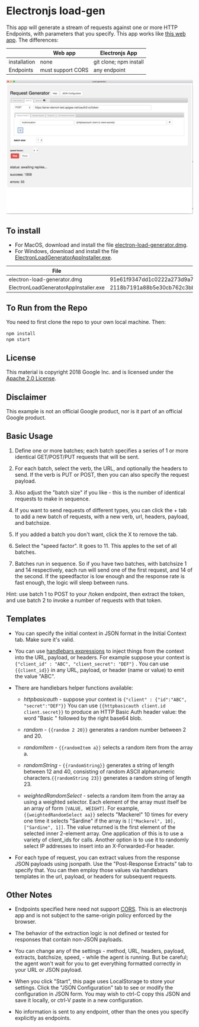 # Electronjs load-gen

This app will generate a stream of requests against one or more HTTP Endpoints, with parameters that you specify. This app works like [this web app](https://dinochiesa.github.io/load-generator/). The differences:

|             |  Web app          | Electronjs App         |
|-------------|-------------------|------------------------|
|installation | none              | git clone; npm install |
|Endpoints    | must support CORS | any endpoint           |


![screenshot](assets/images/screenshot-20180206-105319.png)

## To install

- For MacOS, download and install the file [electron-load-generator.dmg](./installers/macos/electron-load-generator.dmg).
- For Windows, download and install the file [ElectronLoadGeneratorAppInstaller.exe](./installers/windows/ElectronLoadGeneratorAppInstaller.exe).


| File                                 | SHA256 hash  |
|--------------------------------------|--------------|
|electron-load-generator.dmg           | 91e61f9347dd1c0222a273d9a75a541bbca0c2b42f08f431d21fc17b51947ede |
|ElectronLoadGeneratorAppInstaller.exe | 2118b7191a88b5e30cb762c3bbc9786098a97ff7ed07c03c6244dc34b817d71d |



## To Run from the Repo

You need to first clone the repo to your own local machine. Then:

```
npm install
npm start
```

## License

This material is copyright 2018 Google Inc.
and is licensed under the [Apache 2.0 License](LICENSE).

## Disclaimer

This example is not an official Google product, nor is it part of an official Google product.


## Basic Usage

1. Define one or more batches; each batch specifies a series of 1 or more identical GET/POST/PUT requests that will be sent.

2. For each batch, select the verb, the URL, and optionally the headers to send. If the verb is PUT or POST, then you can also specify the request payload.

3. Also adjust the "batch size" if you like - this is the number of identical requests to make in sequence.

4. If you want to send requests of different types, you can click the + tab to add a new batch of requests, with a new verb, url, headers, payload, and batchsize.

5. If you added a batch you don't want, click the X to remove the tab.

6. Select the "speed factor". It goes to 11. This apples to the set of all batches.

7. Batches run in sequence. So if you have two batches, with batchsize 1 and 14 respectively, each run will send one of the first request, and 14 of the second. If the speedfactor is low enough and the response rate is fast enough, the logic will sleep between runs.


Hint: use batch 1 to POST to your /token endpoint, then extract the token, and use batch 2 to invoke a number of requests with that token.


## Templates

- You can specify the initial context in JSON format in the Initial Context tab. Make sure it's valid.

- You can use [handlebars expressions](http://handlebarsjs.com/expressions.html)
   to inject things from the context into the URL, payload, or headers. For example
   suppose your context is `{"client_id" : "ABC", "client_secret": "DEF"}` .  You
   can use `{{client_id}}` in any URL, payload, or header (name or value) to emit
   the value "ABC".

- There are handlebars helper functions available:

   - *httpbasicauth* - suppose your context is
      `{"client" : {"id":"ABC", "secret":"DEF"}}` You can use
      `{{httpbasicauth client.id client.secret}}` to produce an HTTP Basic
      Auth header value: the word "Basic " followed by the right base64 blob.

   - *random* - `{{random 2 20}}` generates a random number between 2 and 20.

   - *randomItem* - `{{randomItem a}}` selects a random item from the array a.

   - *randomString* - `{{randomString}}` generates
      a string of length between 12 and 40, consisting of random ASCII
      alphanumeric characters.`{{randomString 23}}` generates a random
      string of length 23.

   - *weightedRandomSelect* - selects a random item
        from the array aa using a weighted selector. Each element of the array
        must itself be an array of form `[VALUE, WEIGHT]`. For example, `{{weightedRandomSelect aa}}`
        selects "Mackerel" 10 times for every one time it selects "Sardine" if
        the array is `[["Mackerel", 10], ["Sardine", 1]]`. The value
        returned is the first element of the selected inner 2-element array. One
        application of this is to use a variety of client_ids for calls. Another
        option is to use it to randomly select IP addresses to insert into an
        X-Forwarded-For header.

- For each type of request, you can extract values from the response JSON payloads using jsonpath.
  Use the "Post-Response Extracts" tab to specify that.
  You can then employ those values via handlebars templates in the url, payload, or headers for subsequent requests.


## Other Notes


 - Endpoints specified here need not support [CORS](https://developer.mozilla.org/en-US/docs/Web/HTTP/CORS).
   This is an electronjs app and is not subject to the same-origin policy enforced by the
   browser.

 - The behavior of the extraction logic is not defined or
   tested for responses that contain non-JSON payloads.</li>

 - You can change any of the settings - method, URL, headers, payload,
   extracts, batchsize, speed, - while the agent is running. But be careful; the agent
   won't wait for you to get everything formatted correctly in your URL or JSON payload.

 - When you click "Start", this page uses LocalStorage to store your
   settings. Click the "JSON Configuration" tab to see or modify the
   configuration in JSON form. You may wish to ctrl-C copy this JSON and save it
   locally, or ctrl-V paste in a new configuration.

 - No information is sent to any endpoint, other than the ones you specify explicitly as endpoints.

